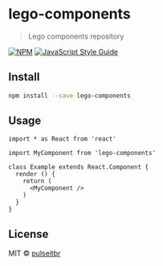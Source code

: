 # lego-components

> Lego components repository

[![NPM](https://img.shields.io/npm/v/lego-components.svg)](https://www.npmjs.com/package/lego-components) [![JavaScript Style Guide](https://img.shields.io/badge/code_style-standard-brightgreen.svg)](https://standardjs.com)

## Install

```bash
npm install --save lego-components
```

## Usage

```tsx
import * as React from 'react'

import MyComponent from 'lego-components'

class Example extends React.Component {
  render () {
    return (
      <MyComponent />
    )
  }
}
```

## License

MIT © [pulseitbr](https://github.com/pulseitbr)
